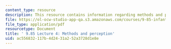 ```yaml
---
content_type: resource
description: This resource contains information regarding methods and perception.
file: https://ol-ocw-studio-app-qa.s3.amazonaws.com/courses/9-85-infant-and-early-childhood-cognition-fall-2012/ac556832117b4d2431a252a3728d1e8e_MIT9_85F12_lec4_methods.pdf
file_type: application/pdf
resourcetype: Document
title: ' 9.85 Lecture 4: Methods and perception'
uid: ac556832-117b-4d24-31a2-52a3728d1e8e
---
```

